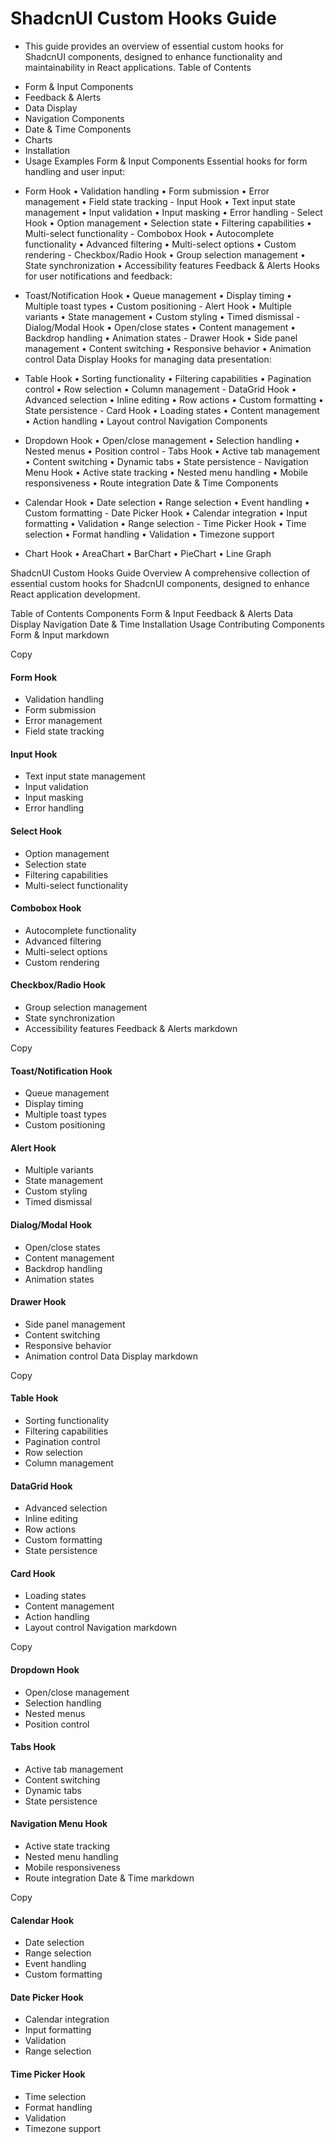 # ShadcnUI Custom Hooks Guide

- This guide provides an overview of essential custom hooks for ShadcnUI components, designed to enhance functionality and maintainability in React applications.
  Table of Contents

* Form & Input Components
* Feedback & Alerts
* Data Display
* Navigation Components
* Date & Time Components
* Charts
* Installation
* Usage Examples
  Form & Input Components
  Essential hooks for form handling and user input:

- Form Hook • Validation handling • Form submission • Error management • Field state tracking - Input Hook • Text input state management • Input validation • Input masking • Error handling - Select Hook • Option management • Selection state • Filtering capabilities • Multi-select functionality - Combobox Hook • Autocomplete functionality • Advanced filtering • Multi-select options • Custom rendering - Checkbox/Radio Hook • Group selection management • State synchronization • Accessibility features
  Feedback & Alerts
  Hooks for user notifications and feedback:

- Toast/Notification Hook • Queue management • Display timing • Multiple toast types • Custom positioning - Alert Hook • Multiple variants • State management • Custom styling • Timed dismissal - Dialog/Modal Hook • Open/close states • Content management • Backdrop handling • Animation states - Drawer Hook • Side panel management • Content switching • Responsive behavior • Animation control
  Data Display
  Hooks for managing data presentation:

- Table Hook • Sorting functionality • Filtering capabilities • Pagination control • Row selection • Column management - DataGrid Hook • Advanced selection • Inline editing • Row actions • Custom formatting • State persistence - Card Hook • Loading states • Content management • Action handling • Layout control
  Navigation Components

- Dropdown Hook • Open/close management • Selection handling • Nested menus • Position control - Tabs Hook • Active tab management • Content switching • Dynamic tabs • State persistence - Navigation Menu Hook • Active state tracking • Nested menu handling • Mobile responsiveness • Route integration
  Date & Time Components

- Calendar Hook • Date selection • Range selection • Event handling • Custom formatting - Date Picker Hook • Calendar integration • Input formatting • Validation • Range selection - Time Picker Hook • Time selection • Format handling • Validation • Timezone support

- Chart Hook • AreaChart • BarChart • PieChart • Line Graph

ShadcnUI Custom Hooks Guide
Overview
A comprehensive collection of essential custom hooks for ShadcnUI components, designed to enhance React application development.

Table of Contents
Components
Form & Input
Feedback & Alerts
Data Display
Navigation
Date & Time
Installation
Usage
Contributing
Components
Form & Input
markdown

Copy

#### Form Hook

- Validation handling
- Form submission
- Error management
- Field state tracking

#### Input Hook

- Text input state management
- Input validation
- Input masking
- Error handling

#### Select Hook

- Option management
- Selection state
- Filtering capabilities
- Multi-select functionality

#### Combobox Hook

- Autocomplete functionality
- Advanced filtering
- Multi-select options
- Custom rendering

#### Checkbox/Radio Hook

- Group selection management
- State synchronization
- Accessibility features
  Feedback & Alerts
  markdown

Copy

#### Toast/Notification Hook

- Queue management
- Display timing
- Multiple toast types
- Custom positioning

#### Alert Hook

- Multiple variants
- State management
- Custom styling
- Timed dismissal

#### Dialog/Modal Hook

- Open/close states
- Content management
- Backdrop handling
- Animation states

#### Drawer Hook

- Side panel management
- Content switching
- Responsive behavior
- Animation control
  Data Display
  markdown

Copy

#### Table Hook

- Sorting functionality
- Filtering capabilities
- Pagination control
- Row selection
- Column management

#### DataGrid Hook

- Advanced selection
- Inline editing
- Row actions
- Custom formatting
- State persistence

#### Card Hook

- Loading states
- Content management
- Action handling
- Layout control
  Navigation
  markdown

Copy

#### Dropdown Hook

- Open/close management
- Selection handling
- Nested menus
- Position control

#### Tabs Hook

- Active tab management
- Content switching
- Dynamic tabs
- State persistence

#### Navigation Menu Hook

- Active state tracking
- Nested menu handling
- Mobile responsiveness
- Route integration
  Date & Time
  markdown

Copy

#### Calendar Hook

- Date selection
- Range selection
- Event handling
- Custom formatting

#### Date Picker Hook

- Calendar integration
- Input formatting
- Validation
- Range selection

#### Time Picker Hook

- Time selection
- Format handling
- Validation
- Timezone support
